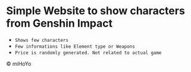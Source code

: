 # Simple Website to show characters from Genshin Impact

- `Shows few characters`
-  `Few informations like Element type or Weapons`
-  `Price is randomly generated. Not related to actual game`

&copy; miHoYo